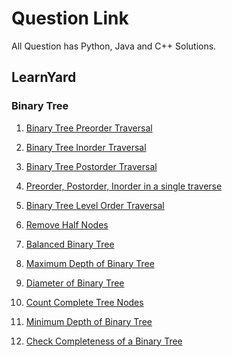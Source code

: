 # Question Link
All Question has Python, Java and C++ Solutions.
## LearnYard

### Binary Tree
1. [Binary Tree Preorder Traversal](https://leetcode.com/problems/binary-tree-preorder-traversal/description/)

2. [Binary Tree Inorder Traversal](https://leetcode.com/problems/binary-tree-inorder-traversal/description/)

3. [Binary Tree Postorder Traversal](https://leetcode.com/problems/binary-tree-postorder-traversal/description/)

4. [Preorder, Postorder, Inorder in a single traverse]()

5. [Binary Tree Level Order Traversal](https://leetcode.com/problems/binary-tree-level-order-traversal/description/)

6. [Remove Half Nodes](https://www.geeksforgeeks.org/problems/remove-half-nodes/1)

7. [Balanced Binary Tree](https://leetcode.com/problems/balanced-binary-tree/description/)

8. [Maximum Depth of Binary Tree](https://leetcode.com/problems/maximum-depth-of-binary-tree/description/)

9. [Diameter of Binary Tree](https://leetcode.com/problems/diameter-of-binary-tree/description/)

10. [Count Complete Tree Nodes](https://leetcode.com/problems/count-complete-tree-nodes/description/)

11. [Minimum Depth of Binary Tree](https://leetcode.com/problems/minimum-depth-of-binary-tree/description/)

12. [Check Completeness of a Binary Tree](https://leetcode.com/problems/check-completeness-of-a-binary-tree/description/)
